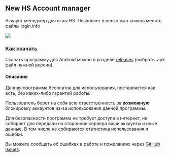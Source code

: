 ## New HS Account manager

Аккаунт менеджер для игры HS. Позволяет в несколько кликов менять файлы login.info

[![](https://yt-embed.herokuapp.com/embed?v=aeMvdRtb6OQ)](https://www.youtube.com/watch?v=aeMvdRtb6OQ)

### Как скачать

Скачать программу для Android можно в разделе [releases](https://github.com/Raerten/HSAccs/releases) (выбрать .apk файл нужной версии).

#### Описание

Данная программа бесплатна для использования, поставляется как есть, без каких-либо гарантий работы.

Пользователь берет на себя всю ответственность за **возможную** блокировку аккаунтов из-за использования данной программы.

Для безопасности программа не требует доступа в интернет, не собирает для передачи на сторонние сервера ваши аккаунты и иные данные.
В том числе не собираются статистика использования и ошибки.

Вы можете сообщать об ошибках в работе и пожеланиях через [GitHub Issues](https://github.com/Raerten/HSAccs/issues).  
